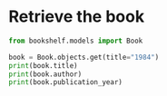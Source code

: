 # Retrieve the book
```python
from bookshelf.models import Book

book = Book.objects.get(title="1984")
print(book.title)
print(book.author)
print(book.publication_year)